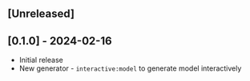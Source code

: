 ## [Unreleased]

## [0.1.0] - 2024-02-16

- Initial release
- New generator - `interactive:model` to generate model interactively
